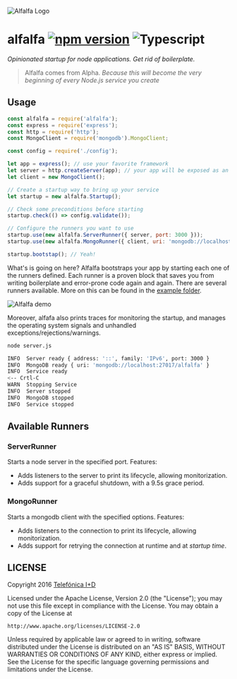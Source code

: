 ![Alfalfa Logo][alfalfalogo]
# alfalfa [![npm version](https://badge.fury.io/js/alfalfa.svg)](http://badge.fury.io/js/alfalfa) ![Typescript](https://img.shields.io/badge/TypeScript-.ts-blue.svg)

*Opinionated startup for node applications. Get rid of boilerplate.*

> Alfalfa comes from Alpha. _Because this will become the very beginning of every Node.js service you create_

## Usage

```js
const alfalfa = require('alfalfa');
const express = require('express');
const http = require('http');
const MongoClient = require('mongodb').MongoClient;

const config = require('./config');

let app = express(); // use your favorite framework
let server = http.createServer(app); // your app will be exposed as an http server
let client = new MongoClient();

// Create a startup way to bring up your service
let startup = new alfalfa.Startup();

// Check some preconditions before starting
startup.check(() => config.validate());

// Configure the runners you want to use
startup.use(new alfalfa.ServerRunner({ server, port: 3000 }));
startup.use(new alfalfa.MongoRunner({ client, uri: 'mongodb://localhost:27017/alfalfa' }));

startup.bootstap(); // Yeah!
```

What's is going on here? Alfalfa bootstraps your app by starting each one of the runners defined.
Each runner is a proven block that saves you from writing boilerplate and error-prone code again and again.
There are several runners available. More on this can be found in the [example folder](example/).

![Alfalfa demo][alfalfademo]

Moreover, alfafa also prints traces for monitoring the startup, and manages the operating system
signals and unhandled exceptions/rejections/warnings.

```sh
node server.js

INFO  Server ready { address: '::', family: 'IPv6', port: 3000 }                                                  
INFO  MongoDB ready { uri: 'mongodb://localhost:27017/alfalfa' }                                                  
INFO  Service ready  
<-- Crtl-C                                                                                             
WARN  Stopping Service                                                                                          
INFO  Server stopped                                                                                              
INFO  MongoDB stopped                                                                                             
INFO  Service stopped  
````

## Available Runners

### ServerRunner
Starts a node server in the specified port. Features:
 - Adds listeners to the server to print its lifecycle, allowing monitorization.
 - Adds support for a graceful shutdown, with a 9.5s grace period.

### MongoRunner
Starts a mongodb client with the specified options. Features:
 - Adds listeners to the connection to print its lifecycle, allowing monitorization.
 - Adds support for retrying the connection at runtime and at *startup time*.

## LICENSE

Copyright 2016 [Telefónica I+D](http://www.tid.es)

Licensed under the Apache License, Version 2.0 (the "License");
you may not use this file except in compliance with the License.
You may obtain a copy of the License at

    http://www.apache.org/licenses/LICENSE-2.0

Unless required by applicable law or agreed to in writing, software
distributed under the License is distributed on an "AS IS" BASIS,
WITHOUT WARRANTIES OR CONDITIONS OF ANY KIND, either express or implied.
See the License for the specific language governing permissions and
limitations under the License.

[alfalfalogo]: art/alfalfa-githubbanner.png
[alfalfademo]: art/demo.gif
